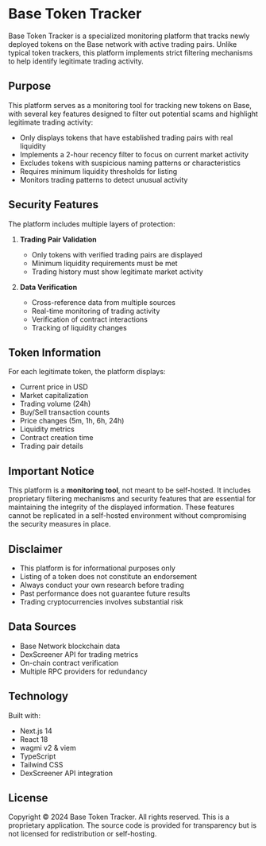 # Base Token Tracker

Base Token Tracker is a specialized monitoring platform that tracks newly deployed tokens on the Base network with active trading pairs. Unlike typical token trackers, this platform implements strict filtering mechanisms to help identify legitimate trading activity.

## Purpose

This platform serves as a monitoring tool for tracking new tokens on Base, with several key features designed to filter out potential scams and highlight legitimate trading activity:

- Only displays tokens that have established trading pairs with real liquidity
- Implements a 2-hour recency filter to focus on current market activity
- Excludes tokens with suspicious naming patterns or characteristics
- Requires minimum liquidity thresholds for listing
- Monitors trading patterns to detect unusual activity

## Security Features

The platform includes multiple layers of protection:

1. **Trading Pair Validation**
   - Only tokens with verified trading pairs are displayed
   - Minimum liquidity requirements must be met
   - Trading history must show legitimate market activity

2. **Data Verification**
   - Cross-reference data from multiple sources
   - Real-time monitoring of trading activity
   - Verification of contract interactions
   - Tracking of liquidity changes

## Token Information

For each legitimate token, the platform displays:

- Current price in USD
- Market capitalization
- Trading volume (24h)
- Buy/Sell transaction counts
- Price changes (5m, 1h, 6h, 24h)
- Liquidity metrics
- Contract creation time
- Trading pair details

## Important Notice

This platform is a **monitoring tool**, not meant to be self-hosted. It includes proprietary filtering mechanisms and security features that are essential for maintaining the integrity of the displayed information. These features cannot be replicated in a self-hosted environment without compromising the security measures in place.

## Disclaimer

- This platform is for informational purposes only
- Listing of a token does not constitute an endorsement
- Always conduct your own research before trading
- Past performance does not guarantee future results
- Trading cryptocurrencies involves substantial risk

## Data Sources

- Base Network blockchain data
- DexScreener API for trading metrics
- On-chain contract verification
- Multiple RPC providers for redundancy

## Technology

Built with:
- Next.js 14
- React 18
- wagmi v2 & viem
- TypeScript
- Tailwind CSS
- DexScreener API integration

## License

Copyright © 2024 Base Token Tracker. All rights reserved.
This is a proprietary application. The source code is provided for transparency but is not licensed for redistribution or self-hosting.
